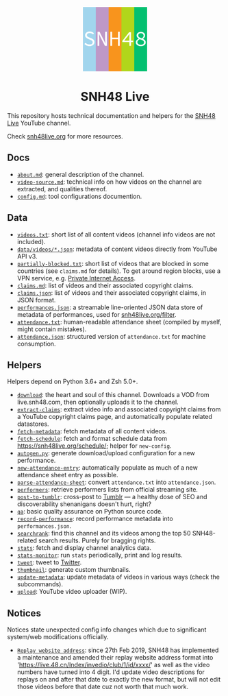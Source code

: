 <div align="center"><img src="https://raw.githubusercontent.com/SNH48Live/SNH48Live/master/identity/logo.png" width="150px" height="150px" alt="SNH48 Live"></div>
<h1 align="center">SNH48 Live</h1>

This repository hosts technical documentation and helpers for the [SNH48 Live](https://www.youtube.com/SNH48Live) YouTube channel.

Check [snh48live.org](https://snh48live.org) for more resources.

## Docs

- [`about.md`](docs/about.md): general description of the channel.
- [`video-source.md`](docs/video-source.md): technical info on how videos on the channel are extracted, and qualities thereof.
- [`config.md`](docs/config.md): tool configurations documention.

## Data
- [`videos.txt`](data/videos.txt): short list of all content videos (channel info videos are not included).
- [`data/videos/*.json`](data/videos): metadata of content videos directly from YouTube API v3.
- [`partially-blocked.txt`](data/partially-blocked.txt): short list of videos that are blocked in some countries (see `claims.md` for details). To get around region blocks, use a VPN service, e.g. [Private Internet Access](https://www.privateinternetaccess.com/).
- [`claims.md`](data/claims.md): list of videos and their associated copyright claims.
- [`claims.json`](data/claims.json): list of videos and their associated copyright claims, in JSON format.
- [`performances.json`](data/performances.json): a streamable line-oriented JSON data store of metadata of performances, used for [snh48live.org/filter](https://snh48live.org/filter/).
- [`attendance.txt`](data/attendance.txt): human-readable attendance sheet (compiled by myself, might contain mistakes).
- [`attendance.json`](data/attendance.json): structured version of `attendance.txt` for machine consumption.

## Helpers

Helpers depend on Python 3.6+ and Zsh 5.0+.

- [`download`](bin/download): the heart and soul of this channel. Downloads a VOD from live.snh48.com, then optionally uploads it to the channel.
- [`extract-claims`](bin/extract-claims): extract video info and associated copyright claims from a YouTube copyright claims page, and automatically populate related datastores.
- [`fetch-metadata`](bin/fetch-metadata): fetch metadata of all content videos.
- [`fetch-schedule`](bin/fetch-schedule): fetch and format schedule data from <https://snh48live.org/schedule/>; helper for `new-config`.
- [`autogen.py`](bin/autogen.py): generate download/upload configuration for a new performance.
- [`new-attendance-entry`](bin/new-attendance-entry): automatically populate as much of a new attendance sheet entry as possible.
- [`parse-attendance-sheet`](bin/parse-attendance-sheet): convert `attendance.txt` into `attendance.json`.
- [`performers`](bin/performers): retrieve performers lists from official streaming site.
- [`post-to-tumblr`](bin/post-to-tumblr): cross-post to [Tumblr](https://snh48live.tumblr.com) — a healthy dose of SEO and discoverability shenanigans doesn't hurt, right?
- [`qa`](bin/qa): basic quality assurance on Python source code.
- [`record-performance`](bin/record-performance): record performance metadata into `performances.json`.
- [`searchrank`](bin/searchrank): find this channel and its videos among the top 50 SNH48-related search results. Purely for bragging rights.
- [`stats`](bin/stats): fetch and display channel analytics data.
- [`stats-monitor`](bin/stats-monitor): run `stats` periodically, print and log results.
- [`tweet`](bin/tweet): tweet to [Twitter](https://twitter.com/snh48live).
- [`thumbnail`](bin/thumbnail): generate custom thumbnails.
- [`update-metadata`](bin/update-metadata): update metadata of videos in various ways (check the subcommands).
- [`upload`](bin/upload): YouTube video uploader (WIP).

## Notices

Notices state unexpected config info changes which due to significant system/web modifications officially.

- [`Replay website address`](https://live.48.cn/Index/invedio/club/1/id/2608/): since 27th Feb 2019, SNH48 has implemented a maintenance and amended their replay website address format into 'https://live.48.cn/Index/invedio/club/1/id/xxxx/' as well as the video numbers have turned into 4 digit. I'd update video descriptions for replays on and after that date to exactly the new format, but will not edit those videos before that date cuz not worth that much work.
